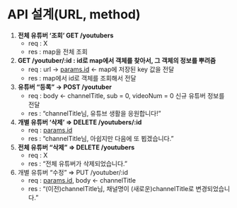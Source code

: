 # API 설계(URL, method)

1. **전체 유튜버 ‘조회’ GET /youtubers**
   - req : X
   - res : map을 전체 조회
2. **GET /youtuber/:id : id로 map에서 객체를 찾아서, 그 객체의 정보를 뿌려줌**
   - req : url → [params.id](http://params.id) ← map에 저장된 key 값을 전달
   - res : map에서 id로 객체를 조회해서 전달
3. **유튜버 “등록” → POST /youtuber**
   - req : body ← channelTitle, sub = 0, videoNum = 0 신규 유튜버 정보를 전달
   - res : “channelTitle님, 유튜브 생활을 응원합니다!”
4. **개별 유튜버 ‘삭제’ ⇒ DELETE /youtubers/:id**
   - req : [params.id](http://params.id)
   - res : “channelTitle님, 아쉽지만 다음에 또 뵙겠습니다.”
5. **전체 유튜버 “삭제” ⇒ DELETE /youtubers**
   - req : X
   - res : “전체 유튜버가 삭제되었습니다.”
6. 개별 유튜버 “수정” ⇒ PUT /youtuber/:id
   - req : [params.id](http://params.id), body ← channelTitle
   - res : “(이전)channelTitle님, 채널명이 (새로운)channelTitle로 변경되었습니다.”
